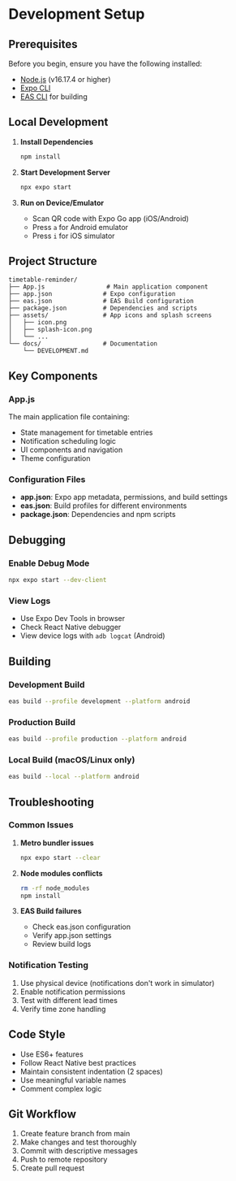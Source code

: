 # Development Setup

## Prerequisites

Before you begin, ensure you have the following installed:

- [Node.js](https://nodejs.org/) (v16.17.4 or higher)
- [Expo CLI](https://docs.expo.dev/get-started/installation/)
- [EAS CLI](https://docs.expo.dev/build/setup/) for building

## Local Development

1. **Install Dependencies**
   ```bash
   npm install
   ```

2. **Start Development Server**
   ```bash
   npx expo start
   ```

3. **Run on Device/Emulator**
   - Scan QR code with Expo Go app (iOS/Android)
   - Press `a` for Android emulator
   - Press `i` for iOS simulator

## Project Structure

```
timetable-reminder/
├── App.js                 # Main application component
├── app.json              # Expo configuration
├── eas.json              # EAS Build configuration
├── package.json          # Dependencies and scripts
├── assets/               # App icons and splash screens
│   ├── icon.png
│   ├── splash-icon.png
│   └── ...
└── docs/                 # Documentation
    └── DEVELOPMENT.md
```

## Key Components

### App.js
The main application file containing:
- State management for timetable entries
- Notification scheduling logic
- UI components and navigation
- Theme configuration

### Configuration Files
- **app.json**: Expo app metadata, permissions, and build settings
- **eas.json**: Build profiles for different environments
- **package.json**: Dependencies and npm scripts

## Debugging

### Enable Debug Mode
```bash
npx expo start --dev-client
```

### View Logs
- Use Expo Dev Tools in browser
- Check React Native debugger
- View device logs with `adb logcat` (Android)

## Building

### Development Build
```bash
eas build --profile development --platform android
```

### Production Build
```bash
eas build --profile production --platform android
```

### Local Build (macOS/Linux only)
```bash
eas build --local --platform android
```

## Troubleshooting

### Common Issues

1. **Metro bundler issues**
   ```bash
   npx expo start --clear
   ```

2. **Node modules conflicts**
   ```bash
   rm -rf node_modules
   npm install
   ```

3. **EAS Build failures**
   - Check eas.json configuration
   - Verify app.json settings
   - Review build logs

### Notification Testing

1. Use physical device (notifications don't work in simulator)
2. Enable notification permissions
3. Test with different lead times
4. Verify time zone handling

## Code Style

- Use ES6+ features
- Follow React Native best practices
- Maintain consistent indentation (2 spaces)
- Use meaningful variable names
- Comment complex logic

## Git Workflow

1. Create feature branch from main
2. Make changes and test thoroughly
3. Commit with descriptive messages
4. Push to remote repository
5. Create pull request
